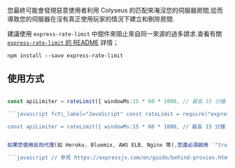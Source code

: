 您最終可能會發現惡意使用者利用 Colyseus 的匹配來淹沒您的伺服器房間,從而導致您的伺服器在沒有真正使用玩家的情況下建立和刪除房間.

建議使用 `express-rate-limit` 中間件來阻止來自同一來源的過多請求.查看有關 [`express-rate-limit` 的 README](https://github.com/nfriedly/express-rate-limit) 詳情；

``` npm install --save express-rate-limit ```

## 使用方式

```typescript fct\_label="TypeScript" import rateLimit from "express-rate-limit";

const apiLimiter = rateLimit({ windowMs:15 * 60 * 1000, // 最長 15 分鐘：100 }); app.use("/matchmake/", apiLimiter); ```

```javascript fct\_label="JavaScript" const rateLimit = require("express-rate-limit");

const apiLimiter = rateLimit({ windowMs:15 * 60 * 1000, // 最長 15 分鐘：100 }); app.use("/matchmake/", apiLimiter); ```


如果您使用反向代理(如 Heroku, Bluemix, AWS ELB, Nginx 等),您還必須啟用 `"trust proxy"`

```javascript // 參見 https://expressjs.com/en/guide/behind-proxies.html app.set('trust proxy', 1); ```}
